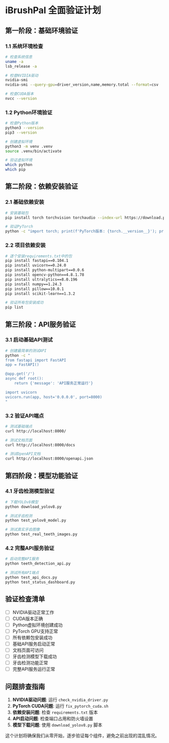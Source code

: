# iBrushPal 全面验证计划

## 第一阶段：基础环境验证

### 1.1 系统环境检查
```bash
# 检查系统信息
uname -a
lsb_release -a

# 检查NVIDIA驱动
nvidia-smi
nvidia-smi --query-gpu=driver_version,name,memory.total --format=csv

# 检查CUDA版本
nvcc --version
```

### 1.2 Python环境验证
```bash
# 检查Python版本
python3 --version
pip3 --version

# 创建虚拟环境
python3 -m venv .venv
source .venv/bin/activate

# 验证虚拟环境
which python
which pip
```

## 第二阶段：依赖安装验证

### 2.1 基础依赖安装
```bash
# 安装基础包
pip install torch torchvision torchaudio --index-url https://download.pytorch.org/whl/cu118

# 验证PyTorch
python -c "import torch; print(f'PyTorch版本: {torch.__version__}'); print(f'CUDA可用: {torch.cuda.is_available()}'); print(f'GPU设备: {torch.cuda.get_device_name(0)}')"
```

### 2.2 项目依赖安装
```bash
# 逐个安装requirements.txt中的包
pip install fastapi==0.104.1
pip install uvicorn==0.24.0
pip install python-multipart==0.0.6
pip install opencv-python==4.8.1.78
pip install ultralytics==8.0.196
pip install numpy==1.24.3
pip install pillow==10.0.1
pip install scikit-learn==1.3.2

# 验证所有包安装成功
pip list
```

## 第三阶段：API服务验证

### 3.1 启动基础API测试
```bash
# 创建最简单的测试API
python -c "
from fastapi import FastAPI
app = FastAPI()

@app.get('/')
async def root():
    return {'message': 'API服务正常运行'}

import uvicorn
uvicorn.run(app, host='0.0.0.0', port=8000)
"
```

### 3.2 验证API端点
```bash
# 测试基础端点
curl http://localhost:8000/

# 测试文档页面
curl http://localhost:8000/docs

# 测试OpenAPI文档
curl http://localhost:8000/openapi.json
```

## 第四阶段：模型功能验证

### 4.1 牙齿检测模型验证
```bash
# 下载YOLOv8模型
python download_yolov8.py

# 测试牙齿检测
python test_yolov8_model.py

# 测试真实牙齿图像
python test_real_teeth_images.py
```

### 4.2 完整API服务验证
```bash
# 启动完整API服务
python teeth_detection_api.py

# 测试所有API端点
python test_api_docs.py
python test_status_dashboard.py
```

## 验证检查清单

- [ ] NVIDIA驱动正常工作
- [ ] CUDA版本正确
- [ ] Python虚拟环境创建成功
- [ ] PyTorch GPU支持正常
- [ ] 所有依赖包安装成功
- [ ] 基础API服务启动正常
- [ ] 文档页面可访问
- [ ] 牙齿检测模型下载成功
- [ ] 牙齿检测功能正常
- [ ] 完整API服务运行正常

## 问题排查指南

1. **NVIDIA驱动问题**: 运行 `check_nvidia_driver.py`
2. **PyTorch CUDA问题**: 运行 `fix_pytorch_cuda.sh`
3. **依赖安装问题**: 检查 `requirements.txt` 版本
4. **API启动问题**: 检查端口占用和防火墙设置
5. **模型下载问题**: 使用 `download_yolov8.py` 脚本

这个计划将确保我们从零开始，逐步验证每个组件，避免之前出现的混乱情况。